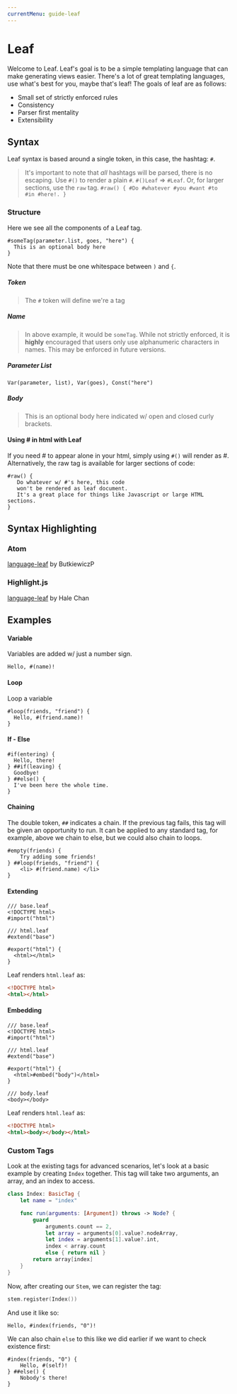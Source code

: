 ```yaml
---
currentMenu: guide-leaf
---
```


# Leaf

Welcome to Leaf. Leaf's goal is to be a simple templating language that can make generating views easier. There's a lot of great templating languages, use what's best for you, maybe that's leaf! The goals of leaf are as follows:

- Small set of strictly enforced rules
- Consistency
- Parser first mentality
- Extensibility

## Syntax

Leaf syntax is based around a single token, in this case, the hashtag: `#`.

>It's important to note that _all_ hashtags will be parsed, there is no escaping. Use `#()` to render a plain `#`. `#()Leaf` => `#Leaf`. Or, for larger sections, use the `raw` tag. `#raw() { #Do #whatever #you #want #to #in #here!. }`

### Structure

Here we see all the components of a Leaf tag.

```leaf
#someTag(parameter.list, goes, "here") {
  This is an optional body here
}
```
Note that there must be one whitespace between `)` and `{`.

##### Token

>The `#` token will define we're a tag

##### Name

>In above example, it would be `someTag`. While not strictly enforced, it is **highly** encouraged that users only use alphanumeric characters in names. This may be enforced in future versions.

##### Parameter List

`Var(parameter, list), Var(goes), Const("here")`

##### Body

> This is an optional body here indicated w/ open and closed curly brackets.

#### Using # in html with Leaf

If you need # to appear alone in your html, simply using `#()` will render as #. Alternatively, the raw tag is available for larger sections of code:

```leaf
#raw() {
   Do whatever w/ #'s here, this code
   won't be rendered as leaf document.
   It's a great place for things like Javascript or large HTML sections.
}
```

## Syntax Highlighting

### Atom

[language-leaf](https://atom.io/packages/language-leaf) by ButkiewiczP

### Highlight.js

[language-leaf](https://github.com/isagalaev/highlight.js/pull/1352) by Hale Chan

## Examples

#### Variable

Variables are added w/ just a number sign.

```leaf
Hello, #(name)!
```

#### Loop

Loop a variable

```leaf
#loop(friends, "friend") {
  Hello, #(friend.name)!
}
```

#### If - Else

```leaf
#if(entering) {
  Hello, there!
} ##if(leaving) {
  Goodbye!
} ##else() {
  I've been here the whole time.
}
```

#### Chaining

The double token, `##` indicates a chain. If the previous tag fails, this tag will be given an opportunity to run. It can be applied to any standard tag, for example, above we chain to else, but we could also chain to loops.

```leaf
#empty(friends) {
    Try adding some friends!
} ##loop(friends, "friend") {
    <li> #(friend.name) </li>
}
```

#### Extending

```leaf
/// base.leaf
<!DOCTYPE html>
#import("html")

/// html.leaf
#extend("base")

#export("html") {
  <html></html>
}
```

Leaf renders `html.leaf` as:

```html
<!DOCTYPE html>
<html></html>
```

#### Embedding

```leaf
/// base.leaf
<!DOCTYPE html>
#import("html")

/// html.leaf
#extend("base")

#export("html") {
  <html>#embed("body")</html>
}

/// body.leaf
<body></body>
```
Leaf renders `html.leaf` as:

```html
<!DOCTYPE html>
<html><body></body></html>
```

### Custom Tags

Look at the existing tags for advanced scenarios, let's look at a basic example by creating `Index` together. This tag will take two arguments, an array, and an index to access.

```swift
class Index: BasicTag {
    let name = "index"

    func run(arguments: [Argument]) throws -> Node? {
        guard
            arguments.count == 2,
            let array = arguments[0].value?.nodeArray,
            let index = arguments[1].value?.int,
            index < array.count
            else { return nil }
        return array[index]
    }
}
```

Now, after creating our `Stem`, we can register the tag:

```swift
stem.register(Index())
```

And use it like so:

```leaf
Hello, #index(friends, "0")!
```

We can also chain `else` to this like we did earlier if we want to check existence first:

```leaf
#index(friends, "0") {
    Hello, #(self)!
} ##else() {
    Nobody's there!
}
```
